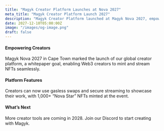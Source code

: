 ```yaml
---
title: "Magyk Creator Platform Launches at Nova 2027"
meta_title: "Magyk Creator Platform Launch 2027"
description: "Magyk Creator Platform launched at Magyk Nova 2027, empowering Web3 creators."
date: 2027-12-10T05:00:00Z
image: "/images/og-image.png"
draft: false
---
```


#### Empowering Creators

Magyk Nova 2027 in Cape Town marked the launch of our global creator platform, a whitepaper goal, enabling Web3 creators to mint and stream NFTs seamlessly.

#### Platform Features

Creators can now use gasless swaps and secure streaming to showcase their work, with 1,000+ “Nova Star” NFTs minted at the event.

#### What’s Next

More creator tools are coming in 2028. Join our Discord to start creating with Magyk.
